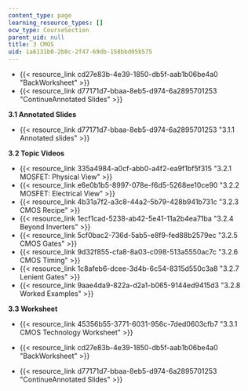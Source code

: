 ```yaml
---
content_type: page
learning_resource_types: []
ocw_type: CourseSection
parent_uid: null
title: 3 CMOS
uid: 1a6131b0-2b8c-2f47-69db-158bbd05b575
---
```


*   {{< resource_link cd27e83b-4e39-1850-db5f-aab1b06be4a0 "BackWorksheet" >}}
*   {{< resource_link d77171d7-bbaa-8eb5-d974-6a2895701253 "ContinueAnnotated Slides" >}}

**3.1 Annotated Slides**

*   {{< resource_link d77171d7-bbaa-8eb5-d974-6a2895701253 "3.1.1 Annotated slides" >}}

**3.2 Topic Videos**

*   {{< resource_link 335a4984-a0cf-abb0-a4f2-ea9f1bf5f315 "3.2.1 MOSFET: Physical View" >}}
*   {{< resource_link e6e0b1b5-8997-078e-f6d5-5268ee10ce90 "3.2.2 MOSFET: Electrical View" >}}
*   {{< resource_link 4b31a7f2-a3c8-44a2-5b79-428b941b731c "3.2.3 CMOS Recipe" >}}
*   {{< resource_link 1ecf1cad-5238-ab42-5e41-11a2b4ea71ba "3.2.4 Beyond Inverters" >}}
*   {{< resource_link 5cf0bac2-736d-5ab5-e8f9-fed88b2579ec "3.2.5 CMOS Gates" >}}
*   {{< resource_link 9d32f855-cfa8-8a03-c098-513a5550ac7c "3.2.6 CMOS Timing" >}}
*   {{< resource_link 1c8afeb6-dcee-3d4b-6c54-8315d550c3a8 "3.2.7 Lenient Gates" >}}
*   {{< resource_link 9aae4da9-822a-d2a1-b065-9144ed9415d3 "3.2.8 Worked Examples" >}}

**3.3 Worksheet**

*   {{< resource_link 45356b55-3771-6031-956c-7ded0603cfb7 "3.3.1 CMOS Technology Worksheet" >}}

*   {{< resource_link cd27e83b-4e39-1850-db5f-aab1b06be4a0 "BackWorksheet" >}}
*   {{< resource_link d77171d7-bbaa-8eb5-d974-6a2895701253 "ContinueAnnotated Slides" >}}